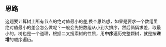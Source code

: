 ## 思路

这题要计算树上所有节点的绝对值最小的差,换个思路想，如果是要求一个数组里绝对值最小的差会怎么做呢？一般会先把数组从小到大排序，然后俩俩求差，取最小的。树也是一个道理，根据二叉搜索树的性质，用**中序**遍历完整颗树，就是按**递增**的顺序遍历。